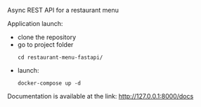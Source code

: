 Async REST API for a restaurant menu

Application launch:
 - clone the repository
 - go to project folder
    ```
    cd restaurant-menu-fastapi/
    ```
 - launch:
    ```
    docker-compose up -d
    ```
Documentation is available at the link: http://127.0.0.1:8000/docs